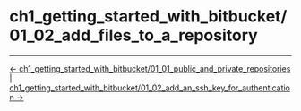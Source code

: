 # ch1_getting_started_with_bitbucket/01_02_add_files_to_a_repository
<!-- FooterStart -->
---
[← ch1_getting_started_with_bitbucket/01_01_public_and_private_repositories](../01_01_public_and_private_repositories/README.md) | [ch1_getting_started_with_bitbucket/01_02_add_an_ssh_key_for_authentication →](../01_03_add_an_ssh_key_for_authentication/README.md)
<!-- FooterEnd -->
